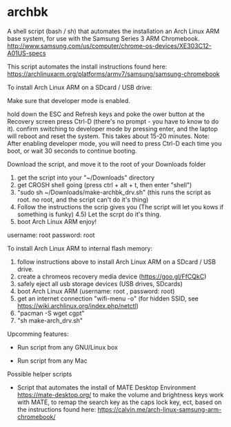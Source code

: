 # archbk

A shell script (bash / sh) that automates the installation an Arch Linux ARM base system, for use with the Samsung Series 3 ARM Chromebook. http://www.samsung.com/us/computer/chrome-os-devices/XE303C12-A01US-specs

This script automates the install instructions found here: https://archlinuxarm.org/platforms/armv7/samsung/samsung-chromebook


   
To install Arch Linux ARM on a SDcard / USB drive:

Make sure that developer mode is enabled.

  hold down the ESC and Refresh keys and poke the ower button
  at the Recovery screen press Ctrl-D (there's no prompt - you have to know to do it).
  confirm switching to developer mode by pressing enter, and the laptop will reboot and reset the system. This takes about 15-20 minutes.
  Note: After enabling developer mode, you will need to press Ctrl-D each time you boot, or wait 30 seconds to continue booting.
    
Download the script, and move it to the root of your Downloads folder

   1) get the script into your "~/Downloads" directory
   2) get CROSH shell going (press ctrl + alt + t, then enter "shell")
   3) "sudo sh ~/Downloads/make-archbk_drv.sh" (this runs the script as root. no root, and the script can't do it's thing)
   4) Follow the instructions the scrip gives you (The script will let you kows if something is funky)
   4.5) Let the scrpt do it's thing.
   5) boot Arch Linux ARM enjoy!
  
   username: root
   password: root
  
To install Arch Linux ARM to internal flash memory:

   1) follow instructions above to install Arch Linux ARM on a SDcard / USB drive.
   2) create a chromeos recovery media device (https://goo.gl/FfCQkC)
   3) safely eject all usb storage devices (USB drives, SDcards)
   4) boot Arch Linux ARM (username: root , password: root)
   5) get an internet connection "wifi-menu -o" (for hidden SSID, see https://wiki.archlinux.org/index.php/netctl)
   6) "pacman -S wget cgpt"
   7) "sh make-arch_drv.sh"

Upcomming features:
  
  * Run script from any GNU/Linux box
  
  * Run script from any Mac
  
Possible helper scripts

  * Script that automates the install of MATE Desktop Environment https://mate-desktop.org/ to make the volume and brightness keys work with MATE, to remap the search key as the caps lock key, ect, based on the instructions found here: https://calvin.me/arch-linux-samsung-arm-chromebook/
